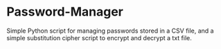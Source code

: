 # Password-Manager

Simple Python script for managing passwords stored in a CSV file, and a simple substitution cipher script to encrypt and decrypt a txt file.
